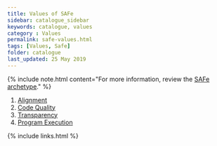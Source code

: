 ```yaml
---
title: Values of SAFe
sidebar: catalogue_sidebar
keywords: catalogue, values
category : Values
permalink: safe-values.html
tags: [Values, Safe]
folder: catalogue
last_updated: 25 May 2019
---
```


{% include note.html content="For more information, review the [SAFe archetype](safe-archetype)." %}

1. [Alignment](value-safe-alignment)
1. [Code Quality](value-safe-codequality)
1. [Transparency](value-safe-transparency)
1. [Program Execution](value-safe-programexecution)

{% include links.html %}

